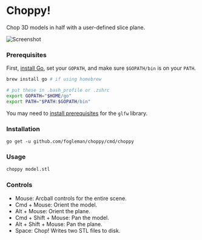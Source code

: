 # Choppy!

Chop 3D models in half with a user-defined slice plane.

![Screenshot](http://i.imgur.com/DzixHKO.png)

### Prerequisites

First, [install Go](https://golang.org/dl/), set your `GOPATH`, and make sure `$GOPATH/bin` is on your `PATH`.

```bash
brew install go # if using homebrew

# put these in .bash_profile or .zshrc
export GOPATH="$HOME/go"
export PATH="$PATH:$GOPATH/bin"
```

You may need to [install prerequisites](https://github.com/go-gl/glfw#installation) for the `glfw` library.

### Installation

```
go get -u github.com/fogleman/choppy/cmd/choppy
```

### Usage

```bash
choppy model.stl
```

### Controls

- Mouse: Arcball controls for the entire scene.
- Cmd + Mouse: Orient the model.
- Alt + Mouse: Orient the plane.
- Cmd + Shift + Mouse: Pan the model.
- Alt + Shift + Mouse: Pan the plane.
- Space: Chop! Writes two STL files to disk.

